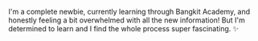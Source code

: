 I'm a complete newbie, currently learning through Bangkit Academy, and honestly feeling a bit overwhelmed with all the new information! But I'm determined to learn and I find the whole process super fascinating. ✨
